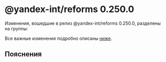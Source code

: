 # @yandex-int/reforms 0.250.0

<!-- ЧЕЛОВЕЧЕСКОЕ ВСТУПЛЕНИЕ -->

Изменения, вошедшие в релиз @yandex-int/reforms 0.250.0, разделены на группы:

Все важные изменения подробно описаны [ниже](#Пояснения).

## Пояснения

